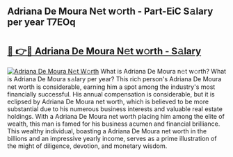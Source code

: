 ## Adriana De Moura N𝚎t w𝚘rth - Part-EiC S𝚊lary per year T7EOq

# <h2><a href="http://gc46qro.nevu.top/?p=Adriana+De+Moura">🔗 👉🔴 Adriana De Moura N𝚎t w𝚘rth - S𝚊lary</a></h2>

[![Adriana De Moura N𝚎t W𝚘rth](https://i.imgur.com/Oavwk0R.jpeg)](http://gc46qro.nevu.top/?p=Adriana+De+Moura)
What is Adriana De Moura n𝚎t w𝚘rth? What is Adriana De Moura s𝚊lary per year?
This rich person's Adriana De Moura net worth is considerable, earning him a spot among the industry's most financially successful. His annual compensation is considerable, but it is eclipsed by Adriana De Moura net worth, which is believed to be more substantial due to his numerous business interests and valuable real estate holdings. With a Adriana De Moura net worth placing him among the elite of wealth, this man is famed for his business acumen and financial brilliance. This wealthy individual, boasting a Adriana De Moura net worth in the billions and an impressive yearly income, serves as a prime illustration of the might of diligence, devotion, and monetary wisdom.

